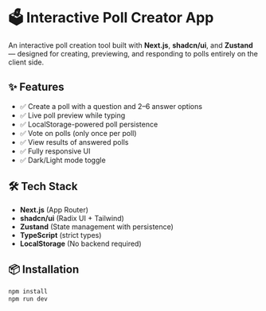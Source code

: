 # 🗳️ Interactive Poll Creator App

An interactive poll creation tool built with **Next.js**, **shadcn/ui**, and **Zustand** — designed for creating, previewing, and responding to polls entirely on the client side.

## ✨ Features

- ✅ Create a poll with a question and 2–6 answer options
- ✅ Live poll preview while typing
- ✅ LocalStorage-powered poll persistence
- ✅ Vote on polls (only once per poll)
- ✅ View results of answered polls
- ✅ Fully responsive UI
- ✅ Dark/Light mode toggle

## 🛠️ Tech Stack

- **Next.js** (App Router)
- **shadcn/ui** (Radix UI + Tailwind)
- **Zustand** (State management with persistence)
- **TypeScript** (strict types)
- **LocalStorage** (No backend required)

## 📦 Installation

```bash
npm install
npm run dev
```
